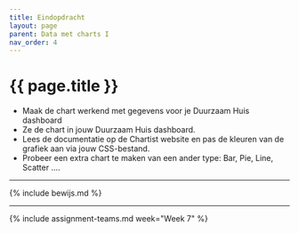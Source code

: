 ```yaml
---
title: Eindopdracht
layout: page
parent: Data met charts I
nav_order: 4
---
```


# {{ page.title }}

- Maak de chart werkend met gegevens voor je Duurzaam Huis dashboard
- Ze de chart in jouw Duurzaam Huis dashboard.
- Lees de documentatie op de Chartist website en pas de kleuren van de grafiek aan via jouw CSS-bestand.
- Probeer een extra chart te maken van een ander type: Bar, Pie, Line, Scatter ....

---

{% include bewijs.md %}

---

{% include assignment-teams.md week="Week 7" %}
